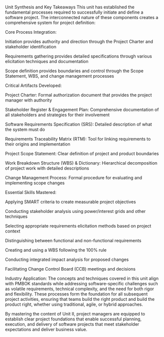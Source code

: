 Unit Synthesis and Key Takeaways
This unit has established the fundamental processes required to successfully initiate and define a software project. The interconnected nature of these components creates a comprehensive system for project definition:

Core Process Integration:

Initiation provides authority and direction through the Project Charter and stakeholder identification

Requirements gathering provides detailed specifications through various elicitation techniques and documentation

Scope definition provides boundaries and control through the Scope Statement, WBS, and change management processes

Critical Artifacts Developed:

Project Charter: Formal authorization document that provides the project manager with authority

Stakeholder Register & Engagement Plan: Comprehensive documentation of all stakeholders and strategies for their involvement

Software Requirements Specification (SRS): Detailed description of what the system must do

Requirements Traceability Matrix (RTM): Tool for linking requirements to their origins and implementation

Project Scope Statement: Clear definition of project and product boundaries

Work Breakdown Structure (WBS) & Dictionary: Hierarchical decomposition of project work with detailed descriptions

Change Management Process: Formal procedure for evaluating and implementing scope changes

Essential Skills Mastered:

Applying SMART criteria to create measurable project objectives

Conducting stakeholder analysis using power/interest grids and other techniques

Selecting appropriate requirements elicitation methods based on project context

Distinguishing between functional and non-functional requirements

Creating and using a WBS following the 100% rule

Conducting integrated impact analysis for proposed changes

Facilitating Change Control Board (CCB) meetings and decisions

Industry Application:
The concepts and techniques covered in this unit align with PMBOK standards while addressing software-specific challenges such as volatile requirements, technical complexity, and the need for both rigor and flexibility. These processes form the foundation for all subsequent project activities, ensuring that teams build the right product and build the product right, whether using traditional, agile, or hybrid approaches.

By mastering the content of Unit II, project managers are equipped to establish clear project foundations that enable successful planning, execution, and delivery of software projects that meet stakeholder expectations and deliver business value.
